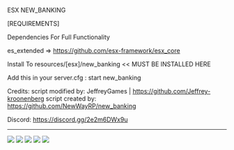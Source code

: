 
ESX NEW_BANKING

[REQUIREMENTS]

Dependencies For Full Functionality

es_extended => https://github.com/esx-framework/esx_core

Install To resources/[esx]/new_banking << MUST BE INSTALLED HERE

Add this in your server.cfg :
start new_banking

Credits: script modified by: JeffreyGames | https://github.com/Jeffrey-kroonenberg
script created by:  https://github.com/NewWayRP/new_banking

Discord: https://discord.gg/2e2m6DWx9u

---

![](https://i.imgur.com/bjfLLr9.png)
![](https://i.imgur.com/JnlPAHN.png)
![](https://i.imgur.com/OU5B0yo.png)
![](https://i.imgur.com/t9axH2n.png)
![](https://i.imgur.com/MH7MdKA.png)
